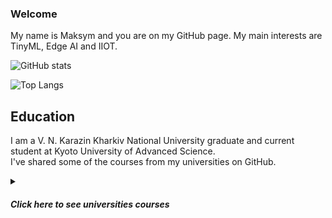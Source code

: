 ### Welcome

My name is Maksym and you are on my GitHub page. My main interests are TinyML, Edge AI and IIOT.

![GitHub stats](https://github-readme-stats.vercel.app/api?username=MaksymAndreiev&show_icons=true&bg_color=00000000&rank_icon=github&border_color=cc0022&title_color=000001)

![Top Langs](https://github-readme-stats.vercel.app/api/top-langs/?username=MaksymAndreiev&langs_count=9&size_weight=0.5&count_weight=0.5&border_color=cc0022&title_color=000000)

## Education
I am a V. N. Karazin Kharkiv National University graduate and current student at Kyoto University of Advanced Science.\
I've shared some of the courses from my universities on GitHub.
<details>
  <summary><h5>Click here to see universities courses</h5></summary>
  
**Caution**: Courses' names may not reflect the content of the course.

  <details>
    <summary><h3>Karazin University</h3></summary>

#### 1 year

1. Algorithmization and programming (not uploaded yet)
2. [Object-oriented programming](https://github.com/MaksymAndreiev/OOPCourse) (yet private)
   
#### 2 year

1. Application Programming Packages (not uploaded yet)
2. [Cross-Platform Programming](https://github.com/MaksymAndreiev/CrossPlatformProgCourse)
3. [Processing the results of the experiment and modeling physical processes in the algorithmic language Python](https://github.com/MaksymAndreiev/PythonPhysicsExperimentsCourse)
4. [Object-oriented programming](https://github.com/MaksymAndreiev/OOPCourse) (yet private)

#### 3 year

1. [Using the Python programming language in in scientific research](https://github.com/MaksymAndreiev/PythonScientificResearchCourse)
2. System Software (not uploaded yet)
3. [Microprocessors and Their Applications](https://github.com/MaksymAndreiev/MicroprocessorsCourse)
4. Organization of databases and knowledge  (not uploaded yet)
5. Methods and Technologies of Computer Engineering (not uploaded yet)
6. [Numerical Methods](https://github.com/MaksymAndreiev/NumericalMethodsCourse)
7. [Robotic Systems](https://github.com/MaksymAndreiev/RoboticSystems) (yet private)
8. [Computer Architecture](https://github.com/MaksymAndreiev/CompArchCourse)

#### 4 year

1. [Diagnostics of Computer Systems](https://github.com/MaksymAndreiev/DataAnalysisCourse)
2. [Computer Decision Support Systems](https://github.com/MaksymAndreiev/DecisionSupportSystemsCourse)
3. [Artificial Intelligence Systems](https://github.com/MaksymAndreiev/LogicProgrammingCourse)
4. [Technology of Distributed Systems and Parallel Computing](https://github.com/MaksymAndreiev/DistribSysParallelCompCourse)
5. [Computer Architecture](https://github.com/MaksymAndreiev/CompArchCourse)
  </details>
  <details>
    <summary><h3>KUAS</h3></summary>

#### 1 year

1. [Intriduction to Numerical Analysis Programming](https://github.com/MaksymAndreiev/MATLAB_KUAS)
2. [Information Processing 1](https://github.com/MaksymAndreiev/KUAS_Python) (yet private)
3. [Introduction to Design (Track 2) - Microcontrollers and Interfacing](https://github.com/MaksymAndreiev/KUASDesignTrack2) (yet private)

#### 2 year

1. [Information Processing 2](https://github.com/MaksymAndreiev/KUAS_C) (yet private)
    
  </details>
</details>













<!-- [![Top Langs](https://github-readme-stats.vercel.app/api/top-langs/?username=MaksymAndreiev&layout=pie)](https://github.com/MaksymAndreiev/github-readme-stats) -->

<!--
**MaksymAndreiev/MaksymAndreiev** is a ✨ _special_ ✨ repository because its `README.md` (this file) appears on your GitHub profile.

Here are some ideas to get you started:

- 🔭 I’m currently working on ...
- 🌱 I’m currently learning ...
- 👯 I’m looking to collaborate on ...
- 🤔 I’m looking for help with ...
- 💬 Ask me about ...
- 📫 How to reach me: ...
- 😄 Pronouns: ...
- ⚡ Fun fact: ...
-->
